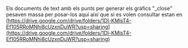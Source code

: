 Els documents de text amb els punts per generar els gràfics "_close" pesaven massa per posar-los aquí així que si es volen consultar estan en \
[https://drive.google.com/drive/folders/1Dl-KMlsT4-Ef105RRoMNhi8cUzxnDuWR?usp=sharing](https://drive.google.com/drive/folders/1Dl-KMlsT4-Ef105RRoMNhi8cUzxnDuWR?usp=sharing)
